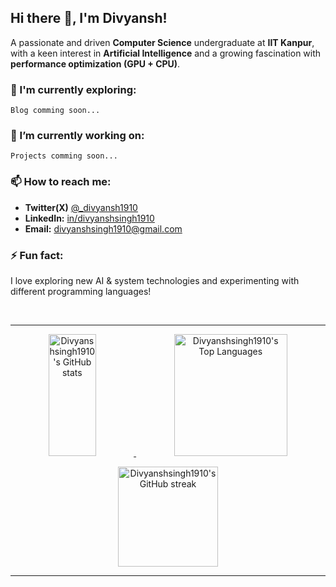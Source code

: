 ## Hi there 👋, I'm Divyansh!

A passionate and driven **Computer Science** undergraduate at **IIT Kanpur**, with a keen interest in **Artificial Intelligence** and a growing fascination with **performance optimization (GPU + CPU)**.

### 🌱  I'm currently exploring:
```
Blog comming soon...
```

### 🔭 I’m currently working on:
```
Projects comming soon...
```
<!-- 
* **[sankalak-python-compiler](https://github.com/Divyanshsingh1910/sankalak-python-compiler):** A C-type compiler for Python, running on x86 assembly.
* **[IITK-CSE-Sem5-2023](https://github.com/Divyanshsingh1910/IITK-CSE-Sem5-2023):** Course materials and resources for my 5th semester courses. -->

### 📫 How to reach me:

* **Twitter(X)** [@_divyansh1910](https://x.com/_divyansh1910)
* **LinkedIn:** [in/divyanshsingh1910](https://www.linkedin.com/in/divyanshsingh1910)
* **Email:** [divyanshsingh1910@gmail.com](mailto:divyanshsingh1910@gmail.com) 

### ⚡ Fun fact:

I love exploring new AI & system technologies and experimenting with different programming languages!


<br>

---

<p align="center">
  <a href="https://github.com/Divyanshsingh1910?tab=repositories">
    <img src="https://github-readme-stats.vercel.app/api?username=Divyanshsingh1910&show_icons=true&theme=dark&count_private=true&include_all_commits=true&hide_border=true" alt="Divyanshsingh1910's GitHub stats" width="39%" height="195" />
  </a>
  <a href="https://github.com/Divyanshsingh1910?tab=repositories&sort=stargazers">
    <img src="https://github-readme-stats.vercel.app/api/top-langs/?username=Divyanshsingh1910&layout=compact&theme=dark&langs_count=8&hide_border=true" alt="Divyanshsingh1910's Top Languages" width="60%" height="195" />
  </a>
</p>


<p align="center">
  <a href="https://github.com/Divyanshsingh1910">
    <img src="https://github-readme-streak-stats.herokuapp.com/?user=Divyanshsingh1910&theme=dark&hide_border=true" alt="Divyanshsingh1910's GitHub streak" height="160" /> 
  </a>
</p>


---
